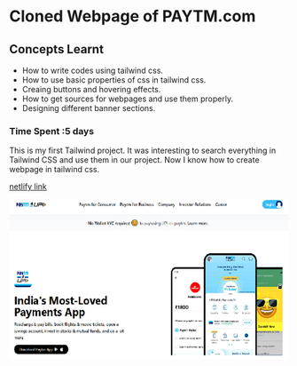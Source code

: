 # Cloned Webpage of PAYTM.com
## Concepts Learnt
- How to write codes using tailwind css.
- How to use basic properties of css in tailwind css.
- Creaing buttons and hovering effects.
- How to get sources for webpages and use them properly.
- Designing different banner sections.

### Time Spent :5 days

This is my first Tailwind project. It was interesting to search everything in Tailwind CSS and use them in our project. Now I know how to create webpage in tailwind css.

[netlify link](https://paytm-clone-homepage.netlify.app/)

![screen shot](./assets/pay-cover.png)


